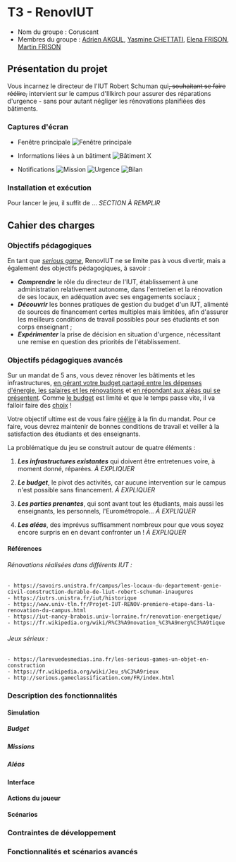 # T3 - RenovIUT

- Nom du groupe : Coruscant
- Membres du groupe : [Adrien AKGUL](https://git.unistra.fr/aakgul), [Yasmine CHETTATI](https://git.unistra.fr/ychettati), [Elena FRISON](https://git.unistra.fr/e.frison), [Martin FRISON](https://git.unistra.fr/martin.frison)

## Présentation du projet

Vous incarnez le directeur de l'IUT Robert Schuman qui~~, souhaitant se faire réélire,~~ intervient sur le campus d'Illkirch pour assurer des réparations d'urgence - sans pour autant négliger les rénovations planifiées des bâtiments.

### Captures d'écran
- Fenêtre principale
![Fenêtre principale](visuels/captures/main_window.png)

- Informations liées à un bâtiment
![Bâtiment X](visuels/captures/building_info.png)

- Notifications
![Mission](visuels/captures/mission.png)
![Urgence](visuels/captures/urgent.png)
![Bilan](visuels/captures/result.png)

### Installation et exécution

Pour lancer le jeu, il suffit de ... _SECTION À REMPLIR_

## Cahier des charges

### Objectifs pédagogiques
En tant que _[serious game](#jeux-sérieux)_, RenovIUT ne se limite pas à vous divertir, mais a également des objectifs pédagogiques, à savoir :

- **_Comprendre_** le rôle du directeur de l'IUT, établissement à une administration relativement autonome, dans l'entretien et la rénovation de ses locaux, en adéquation avec ses engagements sociaux ;
- **_Découvrir_** les bonnes pratiques de gestion du budget d'un IUT, alimenté de sources de financement certes multiples mais limitées, afin d'assurer les meilleurs conditions de travail possibles pour ses étudiants et son corps enseignant ;
- **_Expérimenter_** la prise de décision en situation d'urgence, nécessitant une remise en question des priorités de l'établissement.

### Objectifs pédagogiques avancés

Sur un mandat de 5 ans, vous devez rénover les bâtiments et les infrastructures, [en gérant votre budget partagé entre les dépenses d'énergie, les salaires et les rénovations](#missions) et [en répondant aux aléas qui se présentent](#aléas). Comme [le budget](#budget) est limité et que le temps passe vite, il va falloir faire des [choix](#actions-du-joueur) !

Votre objectif ultime est de vous faire [réélire](#scénarios) à la fin du mandat. Pour ce faire, vous devrez maintenir de bonnes conditions de travail et veiller à la satisfaction des étudiants et des enseignants.

La problématique du jeu se construit autour de quatre éléments :

1. **_Les infrastructures existantes_** qui doivent être entretenues voire, à moment donné, réparées.
_À EXPLIQUER_

2. **_Le budget_**, le pivot des activités, car aucune intervention sur le campus n'est possible sans financement.
_À EXPLIQUER_

3. **_Les parties prenantes_**, qui sont avant tout les étudiants, mais aussi les enseignants, les personnels, l'Eurométropole...
_À EXPLIQUER_

4. **_Les aléas_**, des imprévus suffisamment nombreux pour que vous soyez encore surpris en en devant confronter un !
_À EXPLIQUER_

####  Références
###### Rénovations réalisées dans différents IUT :
	- https://savoirs.unistra.fr/campus/les-locaux-du-departement-genie-civil-construction-durable-de-liut-robert-schuman-inaugures
	- https://iutrs.unistra.fr/iut/historique
	- https://www.univ-tln.fr/Projet-IUT-RENOV-premiere-etape-dans-la-renovation-du-campus.html
	- https://iut-nancy-brabois.univ-lorraine.fr/renovation-energetique/
	- https://fr.wikipedia.org/wiki/R%C3%A9novation_%C3%A9nerg%C3%A9tique

###### Jeux sérieux :
	- https://larevuedesmedias.ina.fr/les-serious-games-un-objet-en-construction
	- https://fr.wikipedia.org/wiki/Jeu_s%C3%A9rieux
	- http://serious.gameclassification.com/FR/index.html

### Description des fonctionnalités

#### Simulation

##### Budget

##### Missions

##### Aléas


#### Interface

#### Actions du joueur

#### Scénarios


### Contraintes de développement

### Fonctionnalités et scénarios avancés
